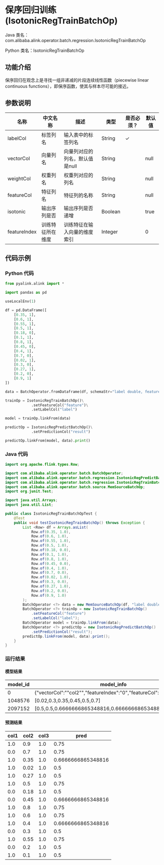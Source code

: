 # 保序回归训练 (IsotonicRegTrainBatchOp)
Java 类名：com.alibaba.alink.operator.batch.regression.IsotonicRegTrainBatchOp

Python 类名：IsotonicRegTrainBatchOp


## 功能介绍
保序回归在观念上是寻找一组非递减的片段连续线性函数（piecewise linear continuous functions），即保序函数，使其与样本尽可能的接近。
## 参数说明
| 名称 | 中文名称 | 描述 | 类型 | 是否必须？ | 默认值 |
| --- | --- | --- | --- | --- | --- |
| labelCol | 标签列名 | 输入表中的标签列名 | String | ✓ |  |
| vectorCol | 向量列名 | 向量列对应的列名，默认值是null | String |  | null |
| weightCol | 权重列名 | 权重列对应的列名 | String |  | null |
| featureCol | 特征列名 | 特征列的名称 | String |  | null |
| isotonic | 输出序列是否 | 输出序列是否递增 | Boolean |  | true |
| featureIndex | 训练特征所在维度 | 训练特征在输入向量的维度索引 | Integer |  | 0 |


## 代码示例
### Python 代码
```python
from pyalink.alink import *

import pandas as pd

useLocalEnv(1)

df = pd.DataFrame([
    [0.35, 1],
    [0.6, 1],
    [0.55, 1],
    [0.5, 1],
    [0.18, 0],
    [0.1, 1],
    [0.8, 1],
    [0.45, 0],
    [0.4, 1],
    [0.7, 0],
    [0.02, 1],
    [0.3, 0],
    [0.27, 1],
    [0.2, 0],
    [0.9, 1]
])

data = BatchOperator.fromDataframe(df, schemaStr="label double, feature double",op_type="batch")

trainOp = IsotonicRegTrainBatchOp()\
            .setFeatureCol("feature")\
            .setLabelCol("label")

model = trainOp.linkFrom(data)

predictOp = IsotonicRegPredictBatchOp()\
            .setPredictionCol("result")

predictOp.linkFrom(model, data).print()
```
### Java 代码
```java
import org.apache.flink.types.Row;

import com.alibaba.alink.operator.batch.BatchOperator;
import com.alibaba.alink.operator.batch.regression.IsotonicRegPredictBatchOp;
import com.alibaba.alink.operator.batch.regression.IsotonicRegTrainBatchOp;
import com.alibaba.alink.operator.batch.source.MemSourceBatchOp;
import org.junit.Test;

import java.util.Arrays;
import java.util.List;

public class IsotonicRegTrainBatchOpTest {
	@Test
	public void testIsotonicRegTrainBatchOp() throws Exception {
		List <Row> df = Arrays.asList(
			Row.of(0.35, 1.0),
			Row.of(0.6, 1.0),
			Row.of(0.55, 1.0),
			Row.of(0.5, 1.0),
			Row.of(0.18, 0.0),
			Row.of(0.1, 1.0),
			Row.of(0.8, 1.0),
			Row.of(0.45, 0.0),
			Row.of(0.4, 1.0),
			Row.of(0.7, 0.0),
			Row.of(0.02, 1.0),
			Row.of(0.3, 0.0),
			Row.of(0.27, 1.0),
			Row.of(0.2, 0.0),
			Row.of(0.9, 1.0)
		);
		BatchOperator <?> data = new MemSourceBatchOp(df, "label double, feature double");
		BatchOperator <?> trainOp = new IsotonicRegTrainBatchOp()
			.setFeatureCol("feature")
			.setLabelCol("label");
		BatchOperator model = trainOp.linkFrom(data);
		BatchOperator <?> predictOp = new IsotonicRegPredictBatchOp()
			.setPredictionCol("result");
		predictOp.linkFrom(model, data).print();
	}
}
```

### 运行结果
#### 模型结果
| model_id   | model_info |
| --- | --- |
| 0          | {"vectorCol":"\"col2\"","featureIndex":"0","featureCol":null} |
| 1048576    | [0.02,0.3,0.35,0.45,0.5,0.7] |
| 2097152    | [0.5,0.5,0.6666666865348816,0.6666666865348816,0.75,0.75] |
#### 预测结果
| col1       | col2       | col3       | pred       |
| --- | --- | --- | --- |
| 1.0        | 0.9        | 1.0        | 0.75       |
| 0.0        | 0.7        | 1.0        | 0.75       |
| 1.0        | 0.35       | 1.0        | 0.6666666865348816 |
| 1.0        | 0.02       | 1.0        | 0.5        |
| 1.0        | 0.27       | 1.0        | 0.5        |
| 1.0        | 0.5        | 1.0        | 0.75       |
| 0.0        | 0.18       | 1.0        | 0.5        |
| 0.0        | 0.45       | 1.0        | 0.6666666865348816 |
| 1.0        | 0.8        | 1.0        | 0.75       |
| 1.0        | 0.6        | 1.0        | 0.75       |
| 1.0        | 0.4        | 1.0        | 0.6666666865348816 |
| 0.0        | 0.3        | 1.0        | 0.5        |
| 1.0        | 0.55       | 1.0        | 0.75       |
| 0.0        | 0.2        | 1.0        | 0.5        |
| 1.0        | 0.1        | 1.0        | 0.5        |
